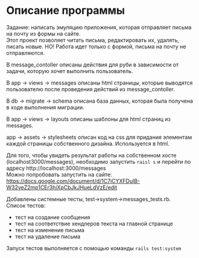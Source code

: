 # Описание программы
Задание: написать эмуляцию приложения, которая отправляет письма на почту из формы на сайте.  
Этот проект позволяет читать письма, редактировать их, удалять, писать новые. НО! Работа идет только с формой, письма на почту не отправляются. 

В message_contoller описаны действия для руби в зависимости от задачи, которую хочет выполнить пользователь. 

В app -> views -> messages описаны html страницы, которые выводятся пользователю после проведения действий из message_contoller.

В db -> migrate -> schema описана база данных, которая была получена в ходе выполнения миграции. 

В app -> views -> layouts описаны шаблоны для html страниц из messages.

app -> assets -> stylesheets описан код на css для придания элементам каждой страницы собственного дизайна. Используется в html.

Для того, чтобы увидеть результат работы на собственном хосте (localhost3000/messages), необходимо запустить `raisl s` и перейти по адресу http://localhost:3000/messages  
Можно попробовать запустить на сайте: https://docs.google.com/document/d/1C7iCYXFDulB-W32yeZ2mp1CEr3hiXpCbJkJHueLdVzE/edit

Добавлены системные тесты, test->system->messages_tests.rb. <br/>
Список тестов:  
  * тест на создание сообщения
  * тест на соответствие хендлеров текста на главной странице
  * тест на изменение письма
  * тест на удаление письма
  
Запуск тестов выполняется с помощью команды `rails test:system`
